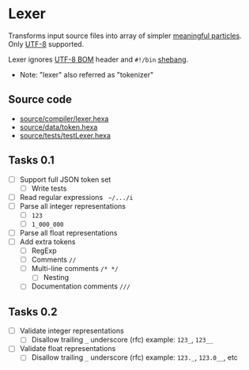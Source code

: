 # Lexer

Transforms input source files into array of simpler [meaningful particles](https://github.com/hexalang/hexa/blob/kawaii/source/data/token.hexa). Only [UTF-8](https://en.wikipedia.org/wiki/UTF-8) supported.

Lexer ignores [UTF-8 BOM](https://en.wikipedia.org/wiki/Byte_order_mark) header and `#!/bin` [shebang](https://en.wikipedia.org/wiki/Shebang_(Unix)).

- Note: "lexer" also referred as "tokenizer"

## Source code

- [source/compiler/lexer.hexa](https://github.com/hexalang/hexa/blob/kawaii/source/compiler/lexer.hexa)
- [source/data/token.hexa](https://github.com/hexalang/hexa/blob/kawaii/source/data/token.hexa)
- [source/tests/testLexer.hexa](https://github.com/hexalang/hexa/blob/kawaii/source/tests/testLexer.hexa)

## Tasks 0.1

- [ ] Support full JSON token set
  - [ ] Write tests
- [ ] Read regular expressions ` ~/.../i`
- [ ] Parse all integer representations
  - [ ] `123`
  - [ ] `1_000_000`
- [ ] Parse all float representations
- [ ] Add extra tokens
  - [ ] RegExp
  - [ ] Comments `//`
  - [ ] Multi-line comments `/* */`
    - [ ] Nesting
  - [ ] Documentation comments `///`

## Tasks 0.2

- [ ] Validate integer representations
    - [ ] Disallow trailing `_` underscore (rfc) example: `123_`, `123__`
- [ ] Validate float representations
    - [ ] Disallow trailing `_` underscore (rfc) example: `123._`, `123.0__`, etc
